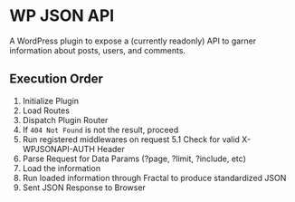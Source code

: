 # WP JSON API

A WordPress plugin to expose a (currently readonly) API to garner information about posts, users, and comments.

## Execution Order

1. Initialize Plugin
2. Load Routes
3. Dispatch Plugin Router
4. If `404 Not Found` is not the result, proceed
5. Run registered middlewares on request
  5.1 Check for valid X-WPJSONAPI-AUTH Header
6. Parse Request for Data Params (?page, ?limit, ?include, etc)
7. Load the information 
8. Run loaded information through Fractal to produce standardized JSON
9. Sent JSON Response to Browser